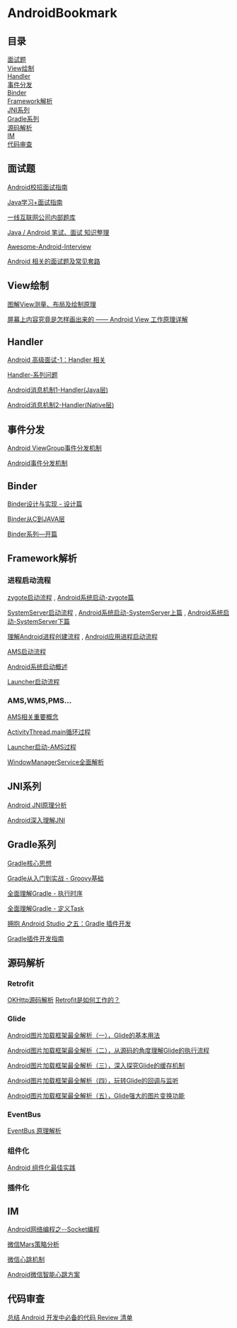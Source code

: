 # AndroidBookmark

## 目录

[面试题](#面试题) <br/>[View绘制](#View绘制) <br/>[Handler](#Handler)  <br/>[事件分发](#事件分发)  <br/>[Binder](#Binder)  <br/>[Framework解析](#Framework解析) 
 <br/>[JNI系列](#JNI系列) 
 <br/>[Gradle系列](#Gradle系列)
 <br/>[源码解析](#源码解析) 
 <br/>[IM](#IM)
 <br/>[代码审查](#代码审查) 

## 面试题

[Android校招面试指南](https://lrh1993.gitbooks.io/android_interview_guide/)

[Java学习+面试指南](https://github.com/Snailclimb/JavaGuide)

[一线互联网公司内部题库](http://www.jackywang.tech/AndroidInterview-Q-A/)

[Java / Android 笔试、面试 知识整理](https://github.com/hadyang/interview)

[Awesome-Android-Interview](https://github.com/JsonChao/Awesome-Android-Interview)

[Android 相关的面试题及常见套路](https://github.com/android-exchange/Android-Interview)

## View绘制

[图解View测量、布局及绘制原理](https://www.jianshu.com/p/3d2c49315d68)

[屏幕上内容究竟是怎样画出来的 —— Android View 工作原理详解](https://juejin.im/post/5c67c1e16fb9a04a05403549)


## Handler

[Android 高级面试-1：Handler 相关](https://juejin.im/post/5c6a9a106fb9a04a0c2f0093#comment)

[Handler-系列问题](https://www.yuque.com/elune/srueda/oqnhqy)

[Android消息机制1-Handler(Java层)](http://gityuan.com/2015/12/26/handler-message-framework/)

[Android消息机制2-Handler(Native层)](http://gityuan.com/2015/12/27/handler-message-native/)

## 事件分发

[Android ViewGroup事件分发机制](https://blog.csdn.net/lmj623565791/article/details/39102591)

[Android事件分发机制](https://www.jianshu.com/p/fc0590afb1bf)

## Binder

[Binder设计与实现 - 设计篇](https://blog.csdn.net/universus/article/details/6211589)

[Binder从C到JAVA层](https://www.yuque.com/elune/blog/eetsuc)

[Binder系列—开篇](http://gityuan.com/2015/10/31/binder-prepare/)

## Framework解析

### 进程启动流程

[zygote启动流程](https://www.yuque.com/elune/blog/bl135i) , [Android系统启动-zygote篇](http://gityuan.com/2016/02/13/android-zygote/)

[SystemServer启动流程](https://www.yuque.com/elune/blog/vexh0z) , [Android系统启动-SystemServer上篇](http://gityuan.com/2016/02/14/android-system-server/) , [Android系统启动-SystemServer下篇](http://gityuan.com/2016/02/20/android-system-server-2/)

[理解Android进程创建流程](http://gityuan.com/2016/03/26/app-process-create/) , [Android应用进程启动流程](https://www.yuque.com/elune/blog/gs02pr)

[AMS启动流程](https://www.yuque.com/elune/blog/qu8hg3)

[Android系统启动概述](https://www.yuque.com/elune/blog/gi9lz9)

[Launcher启动流程](https://www.yuque.com/elune/blog/ksykh3)

### AMS,WMS,PMS...

[AMS相关重要概念](https://www.yuque.com/elune/blog/gdkuy1)

[ActivityThread.main循环过程](https://www.yuque.com/elune/blog/ruy4sa)

[Launcher启动-AMS过程](https://www.yuque.com/elune/blog/bq1hmr)

[WindowManagerService全面解析](http://liuwangshu.cn/tags/WindowManagerService/)

## JNI系列

[Android JNI原理分析](http://gityuan.com/2016/05/28/android-jni/)

[Android深入理解JNI](http://liuwangshu.cn/tags/Android%E6%B7%B1%E5%85%A5%E7%90%86%E8%A7%A3JNI/)

## Gradle系列

[Gradle核心思想](http://liuwangshu.cn/tags/Gradle%E6%A0%B8%E5%BF%83%E6%80%9D%E6%83%B3/)

[Gradle从入门到实战 - Groovy基础](https://blog.csdn.net/singwhatiwanna/article/details/76084580)

[全面理解Gradle - 执行时序](https://blog.csdn.net/singwhatiwanna/article/details/78797506)

[全面理解Gradle - 定义Task](https://blog.csdn.net/singwhatiwanna/article/details/78898113)

[拥抱 Android Studio 之五：Gradle 插件开发](http://blog.bugtags.com/2016/03/28/embrace-android-studio-gradle-plugin/)

[Gradle插件开发指南](https://www.jianshu.com/p/3191c3955194)

## 源码解析

### Retrofit

[OKHttp源码解析](https://www.jianshu.com/p/27c1554b7fee)
[Retrofit是如何工作的？](https://www.jianshu.com/p/cb3a7413b448)

### Glide

[Android图片加载框架最全解析（一），Glide的基本用法](https://blog.csdn.net/guolin_blog/article/details/53759439)

[Android图片加载框架最全解析（二），从源码的角度理解Glide的执行流程](https://blog.csdn.net/guolin_blog/article/details/53939176)

[Android图片加载框架最全解析（三），深入探究Glide的缓存机制](https://blog.csdn.net/guolin_blog/article/details/54895665)

[Android图片加载框架最全解析（四），玩转Glide的回调与监听](https://blog.csdn.net/guolin_blog/article/details/70215985)

[Android图片加载框架最全解析（五），Glide强大的图片变换功能](https://blog.csdn.net/guolin_blog/article/details/71524668#t4)

### EventBus

[EventBus 原理解析](https://juejin.im/post/5ae2e6dcf265da0b9d77f28e#heading-5)

### 组件化

[Android 组件化最佳实践](https://juejin.im/post/5b5f17976fb9a04fa775658d)

### 插件化


## IM

[Android网络编程之--Socket编程](https://www.jianshu.com/p/fb4dfab4eec1)

[微信Mars策略分析](https://blog.dreamtobe.cn/mars/)

[微信心跳机制](https://blog.dreamtobe.cn/2016/08/16/android_weak_network/)

[Android微信智能心跳方案](https://mp.weixin.qq.com/s?__biz=MzAwNDY1ODY2OQ==&mid=207243549&idx=1&sn=4ebe4beb8123f1b5ab58810ac8bc5994)


## 代码审查

[总结 Android 开发中必备的代码 Review 清单](https://mp.weixin.qq.com/s/0U733-oOv6HTW-tmhWi4Vw?)
